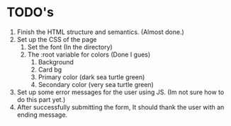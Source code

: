 # TODO's

1. Finish the HTML structure and semantics. (Almost done.)
2. Set up the CSS of the page
    1. Set the font (In the directory)
    2. The :root variable for colors (Done I gues)
        1. Background
        2. Card bg
        3. Primary color (dark sea turtle green)
        4. Secondary color (very sea turtle green)
3. Set up some error messages for the user using JS. (Im not sure how to do this part yet.)
4. After successfully submitting the form, It should thank the user with an ending message.